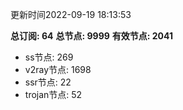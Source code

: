 更新时间2022-09-19 18:13:53

**总订阅: 64**
**总节点: 9999**
**有效节点: 2041**
- ss节点: 269
- v2ray节点: 1698
- ssr节点: 22
- trojan节点: 52
